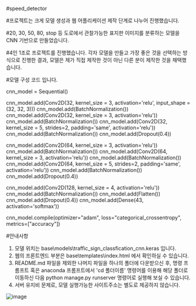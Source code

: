 #speed_detector

#프로젝트는 크게 모델 생성과 웹 어플리케이션 제작 단계로 나누어 진행했습니다.

#20, 30, 50, 80, stop 등 도로에서 관찰가능한 표지판 이미지를 분류하는 모델을 CNN 기반으로 만들었습니다. 

#4인 1조로 프로젝트를 진행했습니다. 각자 모델을 만들고 가장 좋은 것을 선택하는 방식으로 진행한 결과, 모델은 제가 직접 제작한 것이 아닌 다른 분이 제작한 것을 채택했습니다. 

#모델 구성 코드 입니다.

cnn_model = Sequential()

cnn_model.add(Conv2D(32, kernel_size = 3, activation='relu', input_shape = (32, 32, 3)))
cnn_model.add(BatchNormalization())
cnn_model.add(Conv2D(32, kernel_size = 3, activation='relu'))
cnn_model.add(BatchNormalization())
cnn_model.add(Conv2D(32, kernel_size = 5, strides=2, padding='same', activation='relu'))
cnn_model.add(BatchNormalization())
cnn_model.add(Dropout(0.4))

cnn_model.add(Conv2D(64, kernel_size = 3, activation='relu'))
cnn_model.add(BatchNormalization())
cnn_model.add(Conv2D(64, kernel_size = 3, activation='relu'))
cnn_model.add(BatchNormalization())
cnn_model.add(Conv2D(64, kernel_size = 5, strides=2, padding='same', activation='relu'))
cnn_model.add(BatchNormalization())
cnn_model.add(Dropout(0.4))

cnn_model.add(Conv2D(128, kernel_size = 4, activation='relu'))
cnn_model.add(BatchNormalization())
cnn_model.add(Flatten())
cnn_model.add(Dropout(0.4))
cnn_model.add(Dense(43, activation='softmax'))

cnn_model.compile(optimizer="adam", loss="categorical_crossentropy", metrics=["accuracy"])



#안내사항
1. 모델 위치는 base\models\traffic_sign_classfication_cnn.keras 입니다.
2. 웹의 프론트엔드 부분은 base\templates\index.html 에서 확인하실 수 있습니다.
3. README.md 파일을 제외한 나머지 파일을 하나의 폴더에 다운받으신 후, 명령 프롬프트 혹은 anaconda 프롬프트에서 'cd 폴더이름' 명령어를 이용해 해당 폴더로 이동하신 다음 python manage.py runserver 명령어로 실행해 보실 수 있습니다.
4. 서버 유지비 문제로, 모델 실행가능한 사이트주소는 별도로 제공하지 않습니다. 

![image](https://github.com/user-attachments/assets/1c090b12-14e8-4212-b371-9806c2364fa5)



